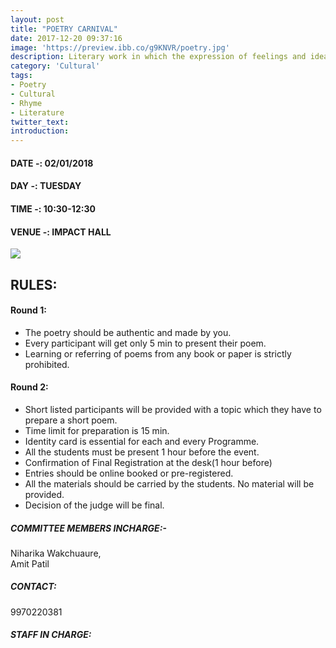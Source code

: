 ```yaml
---
layout: post
title: "POETRY CARNIVAL"
date: 2017-12-20 09:37:16
image: 'https://preview.ibb.co/g9KNVR/poetry.jpg'
description: Literary work in which the expression of feelings and ideas is given intensity by the use of distinctive style and rhythm; poems collectively or as a genre of literature.
category: 'Cultural'
tags:
- Poetry
- Cultural
- Rhyme
- Literature
twitter_text:
introduction:
---
```

#### DATE -: 02/01/2018
#### DAY -: TUESDAY                                              
#### TIME -:  10:30-12:30
#### VENUE -:  IMPACT HALL

[<img src="https://image.ibb.co/gdyPVG/register_now_red.png">](https://goo.gl/forms/oyX7JvdOp2LIXyY93)


## RULES:

#### Round 1:
* The poetry should be authentic and made by you.
* Every participant will get only 5 min to present their poem.
* Learning or referring of poems from any book or paper is strictly prohibited.

#### Round 2: 
* Short listed participants will be provided with a topic which they have to prepare a short poem.
* Time limit for preparation is 15 min.
* Identity card is essential for each and every Programme.
* All the students must be present 1 hour before the event.
* Confirmation of Final Registration at the desk(1 hour before)
* Entries should be online booked or pre-registered.
* All the materials should be carried by the students. No material will be provided.
* Decision of the judge will be final.


##### COMMITTEE MEMBERS INCHARGE:-
Niharika Wakchuaure,									 
Amit Patil

##### CONTACT: 
9970220381

##### STAFF IN CHARGE: